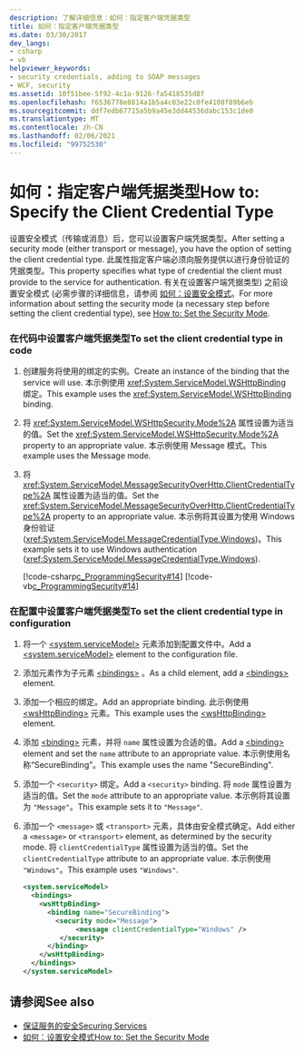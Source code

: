 ```yaml
---
description: 了解详细信息：如何：指定客户端凭据类型
title: 如何：指定客户端凭据类型
ms.date: 03/30/2017
dev_langs:
- csharp
- vb
helpviewer_keywords:
- security credentials, adding to SOAP messages
- WCF, security
ms.assetid: 10f51bee-5f92-4c1a-9126-fa5418535d8f
ms.openlocfilehash: f6536778e8814a1b5a4c03e22c0fe4108f89b6eb
ms.sourcegitcommit: ddf7edb67715a5b9a45e3dd44536dabc153c1de0
ms.translationtype: MT
ms.contentlocale: zh-CN
ms.lasthandoff: 02/06/2021
ms.locfileid: "99752530"
---
```

# <a name="how-to-specify-the-client-credential-type"></a><span data-ttu-id="835a5-103">如何：指定客户端凭据类型</span><span class="sxs-lookup"><span data-stu-id="835a5-103">How to: Specify the Client Credential Type</span></span>

<span data-ttu-id="835a5-104">设置安全模式（传输或消息）后，您可以设置客户端凭据类型。</span><span class="sxs-lookup"><span data-stu-id="835a5-104">After setting a security mode (either transport or message), you have the option of setting the client credential type.</span></span> <span data-ttu-id="835a5-105">此属性指定客户端必须向服务提供以进行身份验证的凭据类型。</span><span class="sxs-lookup"><span data-stu-id="835a5-105">This property specifies what type of credential the client must provide to the service for authentication.</span></span> <span data-ttu-id="835a5-106">有关在设置客户端凭据类型) 之前设置安全模式 (必需步骤的详细信息，请参阅 [如何：设置安全模式](how-to-set-the-security-mode.md)。</span><span class="sxs-lookup"><span data-stu-id="835a5-106">For more information about setting the security mode (a necessary step before setting the client credential type), see [How to: Set the Security Mode](how-to-set-the-security-mode.md).</span></span>  
  
### <a name="to-set-the-client-credential-type-in-code"></a><span data-ttu-id="835a5-107">在代码中设置客户端凭据类型</span><span class="sxs-lookup"><span data-stu-id="835a5-107">To set the client credential type in code</span></span>  
  
1. <span data-ttu-id="835a5-108">创建服务将使用的绑定的实例。</span><span class="sxs-lookup"><span data-stu-id="835a5-108">Create an instance of the binding that the service will use.</span></span> <span data-ttu-id="835a5-109">本示例使用 <xref:System.ServiceModel.WSHttpBinding> 绑定。</span><span class="sxs-lookup"><span data-stu-id="835a5-109">This example uses the <xref:System.ServiceModel.WSHttpBinding> binding.</span></span>  
  
2. <span data-ttu-id="835a5-110">将 <xref:System.ServiceModel.WSHttpSecurity.Mode%2A> 属性设置为适当的值。</span><span class="sxs-lookup"><span data-stu-id="835a5-110">Set the <xref:System.ServiceModel.WSHttpSecurity.Mode%2A> property to an appropriate value.</span></span> <span data-ttu-id="835a5-111">本示例使用 Message 模式。</span><span class="sxs-lookup"><span data-stu-id="835a5-111">This example uses the Message mode.</span></span>  
  
3. <span data-ttu-id="835a5-112">将 <xref:System.ServiceModel.MessageSecurityOverHttp.ClientCredentialType%2A> 属性设置为适当的值。</span><span class="sxs-lookup"><span data-stu-id="835a5-112">Set the <xref:System.ServiceModel.MessageSecurityOverHttp.ClientCredentialType%2A> property to an appropriate value.</span></span> <span data-ttu-id="835a5-113">本示例将其设置为使用 Windows 身份验证 (<xref:System.ServiceModel.MessageCredentialType.Windows>)。</span><span class="sxs-lookup"><span data-stu-id="835a5-113">This example sets it to use Windows authentication (<xref:System.ServiceModel.MessageCredentialType.Windows>).</span></span>  
  
     [!code-csharp[c_ProgrammingSecurity#14](../../../samples/snippets/csharp/VS_Snippets_CFX/c_programmingsecurity/cs/source.cs#14)]
     [!code-vb[c_ProgrammingSecurity#14](../../../samples/snippets/visualbasic/VS_Snippets_CFX/c_programmingsecurity/vb/source.vb#14)]  
  
### <a name="to-set-the-client-credential-type-in-configuration"></a><span data-ttu-id="835a5-114">在配置中设置客户端凭据类型</span><span class="sxs-lookup"><span data-stu-id="835a5-114">To set the client credential type in configuration</span></span>  
  
1. <span data-ttu-id="835a5-115">将一个 [\<system.serviceModel>](../configure-apps/file-schema/wcf/system-servicemodel.md) 元素添加到配置文件中。</span><span class="sxs-lookup"><span data-stu-id="835a5-115">Add a [\<system.serviceModel>](../configure-apps/file-schema/wcf/system-servicemodel.md) element to the configuration file.</span></span>  
  
2. <span data-ttu-id="835a5-116">添加元素作为子元素 [\<bindings>](../configure-apps/file-schema/wcf/bindings.md) 。</span><span class="sxs-lookup"><span data-stu-id="835a5-116">As a child element, add a [\<bindings>](../configure-apps/file-schema/wcf/bindings.md) element.</span></span>  
  
3. <span data-ttu-id="835a5-117">添加一个相应的绑定。</span><span class="sxs-lookup"><span data-stu-id="835a5-117">Add an appropriate binding.</span></span> <span data-ttu-id="835a5-118">此示例使用 [\<wsHttpBinding>](../configure-apps/file-schema/wcf/wshttpbinding.md) 元素。</span><span class="sxs-lookup"><span data-stu-id="835a5-118">This example uses the [\<wsHttpBinding>](../configure-apps/file-schema/wcf/wshttpbinding.md) element.</span></span>  
  
4. <span data-ttu-id="835a5-119">添加 [\<binding>](../configure-apps/file-schema/wcf/bindings.md) 元素，并将 `name` 属性设置为合适的值。</span><span class="sxs-lookup"><span data-stu-id="835a5-119">Add a [\<binding>](../configure-apps/file-schema/wcf/bindings.md) element and set the `name` attribute to an appropriate value.</span></span> <span data-ttu-id="835a5-120">本示例使用名称“SecureBinding”。</span><span class="sxs-lookup"><span data-stu-id="835a5-120">This example uses the name "SecureBinding".</span></span>  
  
5. <span data-ttu-id="835a5-121">添加一个 `<security>` 绑定。</span><span class="sxs-lookup"><span data-stu-id="835a5-121">Add a `<security>` binding.</span></span> <span data-ttu-id="835a5-122">将 `mode` 属性设置为适当的值。</span><span class="sxs-lookup"><span data-stu-id="835a5-122">Set the `mode` attribute to an appropriate value.</span></span> <span data-ttu-id="835a5-123">本示例将其设置为 `"Message"`。</span><span class="sxs-lookup"><span data-stu-id="835a5-123">This example sets it to `"Message"`.</span></span>  
  
6. <span data-ttu-id="835a5-124">添加一个 `<message>` 或 `<transport>` 元素，具体由安全模式确定。</span><span class="sxs-lookup"><span data-stu-id="835a5-124">Add either a `<message>` or `<transport>` element, as determined by the security mode.</span></span> <span data-ttu-id="835a5-125">将 `clientCredentialType` 属性设置为适当的值。</span><span class="sxs-lookup"><span data-stu-id="835a5-125">Set the `clientCredentialType` attribute to an appropriate value.</span></span> <span data-ttu-id="835a5-126">本示例使用 `"Windows"`。</span><span class="sxs-lookup"><span data-stu-id="835a5-126">This example uses `"Windows"`.</span></span>  
  
    ```xml  
    <system.serviceModel>  
      <bindings>  
        <wsHttpBinding>  
          <binding name="SecureBinding">  
            <security mode="Message">  
                 <message clientCredentialType="Windows" />  
             </security>  
          </binding>  
        </wsHttpBinding>  
      </bindings>  
    </system.serviceModel>  
    ```  
  
## <a name="see-also"></a><span data-ttu-id="835a5-127">请参阅</span><span class="sxs-lookup"><span data-stu-id="835a5-127">See also</span></span>

- [<span data-ttu-id="835a5-128">保证服务的安全</span><span class="sxs-lookup"><span data-stu-id="835a5-128">Securing Services</span></span>](securing-services.md)
- [<span data-ttu-id="835a5-129">如何：设置安全模式</span><span class="sxs-lookup"><span data-stu-id="835a5-129">How to: Set the Security Mode</span></span>](how-to-set-the-security-mode.md)
